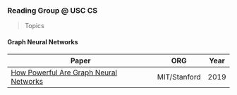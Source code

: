 ### Reading Group @ USC CS

> Topics

#### Graph Neural Networks
| Paper | ORG | Year
|-------|---------|------|
|[How Powerful Are Graph Neural Networks](https://arxiv.org/pdf/1810.00826.pdf)| MIT/Stanford | 2019
